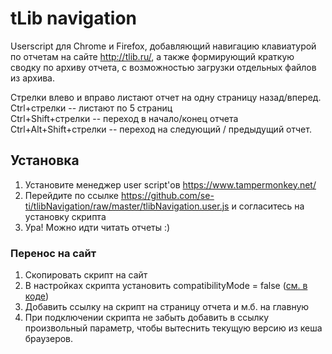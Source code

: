 # tLib navigation

Userscript для Chrome и Firefox, добавляющий навигацию клавиатурой по отчетам на сайте http://tlib.ru/, а также формирующий краткую сводку по архиву отчета, с возможностью загрузки отдельных файлов из архива.

Стрелки влево и вправо листают отчет на одну страницу назад/вперед.<br/>
Ctrl+стрелки -- листают по 5 страниц<br/>
Ctrl+Shift+стрелки -- переход в начало/конец отчета<br/>
Ctrl+Alt+Shift+стрелки -- переход на следующий / предыдущий отчет.


## Установка
1. Установите менеджер user script'ов https://www.tampermonkey.net/
2. Перейдите по ссылке https://github.com/se-ti/tlibNavigation/raw/master/tlibNavigation.user.js и согласитесь на установку скрипта 
3. Ура! Можно идти читать отчеты :)


### Перенос на сайт
1. Скопировать скрипт на сайт
2. В настройках скрипта установить compatibilityMode = false ([см. в коде](https://github.com/se-ti/tlibNavigation/blob/4a237be6e05b35f4655f0b5e0b01d54d58b16d41/tlibNavigation.user.js#L19))
3. Добавить ссылку на скрипт на страницу отчета и м.б. на главную
4. При подключении скрипта не забыть добавить в ссылку произвольный параметр, чтобы вытеснить текущую версию из кеша браузеров. 
<script src="/js/tlibnav.js?v=__YYY__*"></script>

